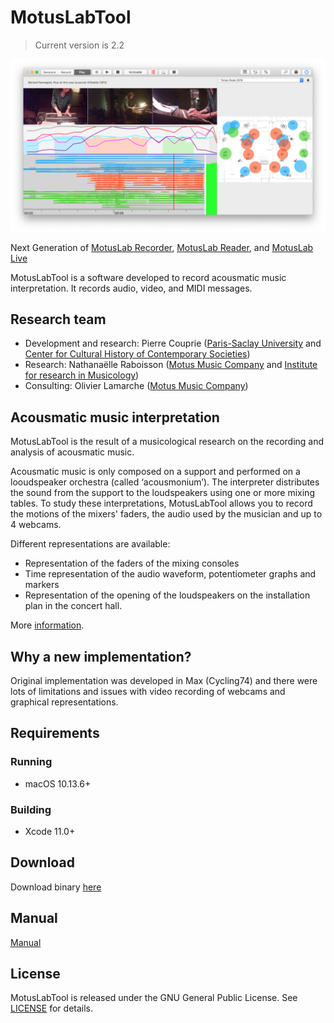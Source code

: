 #  MotusLabTool

> Current version is 2.2

![Main interface](MotusLabTool/Resources/Manual/Images/interface.png)

Next Generation of [MotusLab Recorder](https://github.com/pierrecouprie/MotusLabRecorder), [MotusLab Reader](https://github.com/pierrecouprie/MotusLabReader), and [MotusLab Live](https://github.com/pierrecouprie/MotusLabLive)

MotusLabTool is a software developed to record acousmatic music interpretation. It records audio, video, and MIDI messages.

## Research team

* Development and research: Pierre Couprie ([Paris-Saclay University](https://www.universite-paris-saclay.fr/en) and [Center for Cultural History of Contemporary Societies](https://www.chcsc.uvsq.fr))
* Research: Nathanaëlle Raboisson ([Motus Music Company](https://motus.fr/) and [Institute for research in Musicology](http://www.iremus.cnrs.fr/))
* Consulting: Olivier Lamarche ([Motus Music Company](https://motus.fr/))

## Acousmatic music interpretation

MotusLabTool is the result of a musicological research on the recording and analysis of acousmatic music.

Acousmatic music is only composed on a support and performed on a looudspeaker orchestra (called ‘acousmonium’). The interpreter distributes the sound from the support to the loudspeakers using one or more mixing tables. To study these interpretations, MotusLabTool allows you to record the motions of the mixers' faders, the audio used by the musician and up to 4 webcams.

Different representations are available:

* Representation of the faders of the mixing consoles
* Time representation of the audio waveform, potentiometer graphs and markers
* Representation of the opening of the loudspeakers on the installation plan in the concert hall.

More [information](http://www.iremus.cnrs.fr/fr/programme-de-recherche/analyse-de-linterpretation-acousmatique).

## Why a new implementation?

Original implementation was developed in Max (Cycling74) and there were lots of limitations and issues with video recording of webcams and graphical representations.

## Requirements

### Running

- macOS 10.13.6+

### Building

- Xcode 11.0+

## Download

Download binary [here](https://github.com/pierrecouprie/MotusLabTool/releases)

## Manual

[Manual](https://github.com/pierrecouprie/MotusLabTool/blob/master/MotusLabTool/Resources/Manual/Manual.md)

## License

MotusLabTool is released under the GNU General Public License. See [LICENSE](https://github.com/pierrecouprie/MotusLabTool/blob/master/LICENSE.md) for details.


